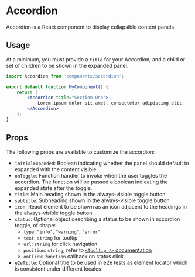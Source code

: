 # Accordion

Accordion is a React component to display collapsible content panels.

## Usage

At a minimum, you must provide a `title` for your Accordion, and a child or set of children to be shown in the expanded panel.

```jsx
import Accordion from 'components/accordion';

export default function MyComponent() {
	return (
		<Accordion title="Section One">
			Lorem ipsum dolor sit amet, consectetur adipiscing elit.
		</Accordion>
	);
}
```

## Props

The following props are available to customize the accordion:

- `initialExpanded`: Boolean indicating whether the panel should default to expanded with the content visible
- `onToggle`: Function handler to invoke when the user toggles the accordion. The function will be passed a boolean indicating the expanded state after the toggle.
- `title`: Main heading shown in the always-visible toggle button
- `subtitle`: Subheading shown in the always-visible toggle button
- `icon`: React element to be shown as an icon adjacent to the headings in the always-visible toggle button.
- `status`: Optional object describing a status to be shown in accordion toggle, of shape:
  - `type`: `"info"`, `"warning"`, `"error"`
  - `text`: `string` for tooltip
  - `url`: `string` for click navigation
  - `position`: `string`, refer to [`<Tooltip />` documentation](../tooltip)
  - `onClick`: `function` callback on status click
- `e2eTitle`: Optional title to be used in e2e tests as element locator which is consistent under different locales
